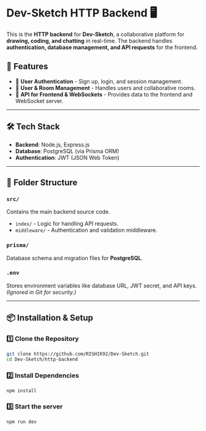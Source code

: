 # Dev-Sketch HTTP Backend 🖥️

This is the **HTTP backend** for **Dev-Sketch**, a collaborative platform for **drawing, coding, and chatting** in real-time. The backend handles **authentication, database management, and API requests** for the frontend.

## 🚀 Features
- 🔑 **User Authentication** - Sign up, login, and session management.
- 📁 **User & Room Management** - Handles users and collaborative rooms.
- 🔗 **API for Frontend & WebSockets** - Provides data to the frontend and WebSocket server.

---

## 🛠️ Tech Stack
- **Backend**: Node.js, Express.js
- **Database**: PostgreSQL (via Prisma ORM)
- **Authentication**: JWT (JSON Web Token)

---

## 📂 Folder Structure

### `src/`
Contains the main backend source code.  
- `index/` - Logic for handling API requests.
- `middleware/` - Authentication and validation middleware.

### `prisma/`
Database schema and migration files for **PostgreSQL**.

### `.env`
Stores environment variables like database URL, JWT secret, and API keys. *(Ignored in Git for security.)*

---

## 📦 Installation & Setup

### 1️⃣ Clone the Repository  
```sh
git clone https://github.com/RISHIK92/Dev-Sketch.git
cd Dev-Sketch/http-backend
```

### 2️⃣ Install Dependencies
```sh
npm install
```

### 3️⃣ Start the server
```sh
npm run dev
```
